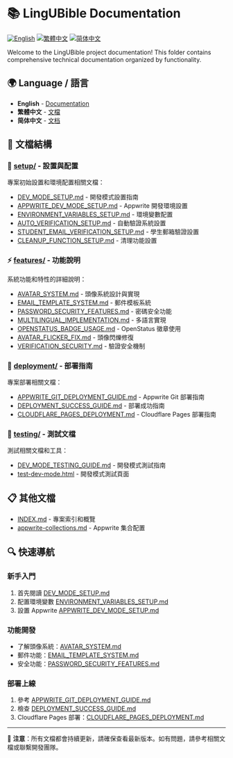 # 📚 LingUBible Documentation

[![English](https://img.shields.io/badge/Language-English-blue)](README.md)
[![繁體中文](https://img.shields.io/badge/Language-繁體中文-red)](zh-TW/README.md)
[![简体中文](https://img.shields.io/badge/Language-简体中文-green)](zh-CN/README.md)

Welcome to the LingUBible project documentation! This folder contains comprehensive technical documentation organized by functionality.

## 🌍 Language / 語言

- **English** - [Documentation](.)
- **繁體中文** - [文檔](zh-TW/)
- **简体中文** - [文档](zh-CN/)

## 📁 文檔結構

### 🔧 [setup/](./setup/) - 設置與配置
專案初始設置和環境配置相關文檔：
- [DEV_MODE_SETUP.md](./setup/DEV_MODE_SETUP.md) - 開發模式設置指南
- [APPWRITE_DEV_MODE_SETUP.md](./setup/APPWRITE_DEV_MODE_SETUP.md) - Appwrite 開發環境設置
- [ENVIRONMENT_VARIABLES_SETUP.md](./setup/ENVIRONMENT_VARIABLES_SETUP.md) - 環境變數配置
- [AUTO_VERIFICATION_SETUP.md](./setup/AUTO_VERIFICATION_SETUP.md) - 自動驗證系統設置
- [STUDENT_EMAIL_VERIFICATION_SETUP.md](./setup/STUDENT_EMAIL_VERIFICATION_SETUP.md) - 學生郵箱驗證設置
- [CLEANUP_FUNCTION_SETUP.md](./setup/CLEANUP_FUNCTION_SETUP.md) - 清理功能設置

### ⚡ [features/](./features/) - 功能說明
系統功能和特性的詳細說明：
- [AVATAR_SYSTEM.md](./features/AVATAR_SYSTEM.md) - 頭像系統設計與實現
- [EMAIL_TEMPLATE_SYSTEM.md](./features/EMAIL_TEMPLATE_SYSTEM.md) - 郵件模板系統
- [PASSWORD_SECURITY_FEATURES.md](./features/PASSWORD_SECURITY_FEATURES.md) - 密碼安全功能
- [MULTILINGUAL_IMPLEMENTATION.md](./features/MULTILINGUAL_IMPLEMENTATION.md) - 多語言實現
- [OPENSTATUS_BADGE_USAGE.md](./features/OPENSTATUS_BADGE_USAGE.md) - OpenStatus 徽章使用
- [AVATAR_FLICKER_FIX.md](./features/AVATAR_FLICKER_FIX.md) - 頭像閃爍修復
- [VERIFICATION_SECURITY.md](./features/VERIFICATION_SECURITY.md) - 驗證安全機制

### 🚀 [deployment/](./deployment/) - 部署指南
專案部署相關文檔：
- [APPWRITE_GIT_DEPLOYMENT_GUIDE.md](./deployment/APPWRITE_GIT_DEPLOYMENT_GUIDE.md) - Appwrite Git 部署指南
- [DEPLOYMENT_SUCCESS_GUIDE.md](./deployment/DEPLOYMENT_SUCCESS_GUIDE.md) - 部署成功指南
- [CLOUDFLARE_PAGES_DEPLOYMENT.md](./deployment/CLOUDFLARE_PAGES_DEPLOYMENT.md) - Cloudflare Pages 部署指南

### 🧪 [testing/](./testing/) - 測試文檔
測試相關文檔和工具：
- [DEV_MODE_TESTING_GUIDE.md](./testing/DEV_MODE_TESTING_GUIDE.md) - 開發模式測試指南
- [test-dev-mode.html](./testing/test-dev-mode.html) - 開發模式測試頁面

## 📋 其他文檔

- [INDEX.md](./INDEX.md) - 專案索引和概覽
- [appwrite-collections.md](./appwrite-collections.md) - Appwrite 集合配置

## 🔍 快速導航

### 新手入門
1. 首先閱讀 [DEV_MODE_SETUP.md](./setup/DEV_MODE_SETUP.md)
2. 配置環境變數 [ENVIRONMENT_VARIABLES_SETUP.md](./setup/ENVIRONMENT_VARIABLES_SETUP.md)
3. 設置 Appwrite [APPWRITE_DEV_MODE_SETUP.md](./setup/APPWRITE_DEV_MODE_SETUP.md)

### 功能開發
- 了解頭像系統：[AVATAR_SYSTEM.md](./features/AVATAR_SYSTEM.md)
- 郵件功能：[EMAIL_TEMPLATE_SYSTEM.md](./features/EMAIL_TEMPLATE_SYSTEM.md)
- 安全功能：[PASSWORD_SECURITY_FEATURES.md](./features/PASSWORD_SECURITY_FEATURES.md)

### 部署上線
1. 參考 [APPWRITE_GIT_DEPLOYMENT_GUIDE.md](./deployment/APPWRITE_GIT_DEPLOYMENT_GUIDE.md)
2. 檢查 [DEPLOYMENT_SUCCESS_GUIDE.md](./deployment/DEPLOYMENT_SUCCESS_GUIDE.md)
3. Cloudflare Pages 部署：[CLOUDFLARE_PAGES_DEPLOYMENT.md](./deployment/CLOUDFLARE_PAGES_DEPLOYMENT.md)

---

📝 **注意**：所有文檔都會持續更新，請確保查看最新版本。如有問題，請參考相關文檔或聯繫開發團隊。
